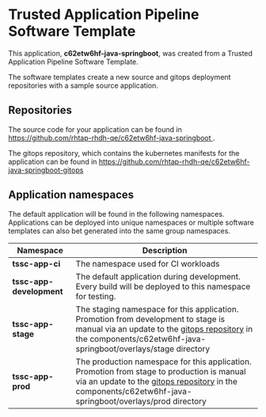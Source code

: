 # Trusted Application Pipeline Software Template

This application, **c62etw6hf-java-springboot**, was created from a Trusted Application Pipeline Software Template.

The software templates create a new source and gitops deployment repositories with a sample source application. 

## Repositories

The source code for your application can be found in [https://github.com/rhtap-rhdh-qe/c62etw6hf-java-springboot ](https://github.com/rhtap-rhdh-qe/c62etw6hf-java-springboot ).
 
The gitops repository, which contains the kubernetes manifests for the application can be found in 
[https://github.com/rhtap-rhdh-qe/c62etw6hf-java-springboot-gitops ](https://github.com/rhtap-rhdh-qe/c62etw6hf-java-springboot-gitops ) 

## Application namespaces 

The default application will be found in the following namespaces. Applications can be deployed into unique namespaces or multiple software templates can also bet generated into the same group namespaces.  

|  Namespace   |  Description   |  
| -------- | -------- |
| **tssc-app-ci** | The namespace used for CI workloads |
| **tssc-app-development** | The default application during development. Every build will be deployed to this namespace for testing. |
| **tssc-app-stage** | The staging namespace for this application. Promotion from development to stage is manual via an update to the [gitops repository](https://github.com/rhtap-rhdh-qe/c62etw6hf-java-springboot-gitops ) in the components/c62etw6hf-java-springboot/overlays/stage directory |
| **tssc-app-prod** | The production namespace for this application. Promotion from stage to production is manual via an update to the [gitops repository](https://github.com/rhtap-rhdh-qe/c62etw6hf-java-springboot-gitops ) in the components/c62etw6hf-java-springboot/overlays/prod directory |